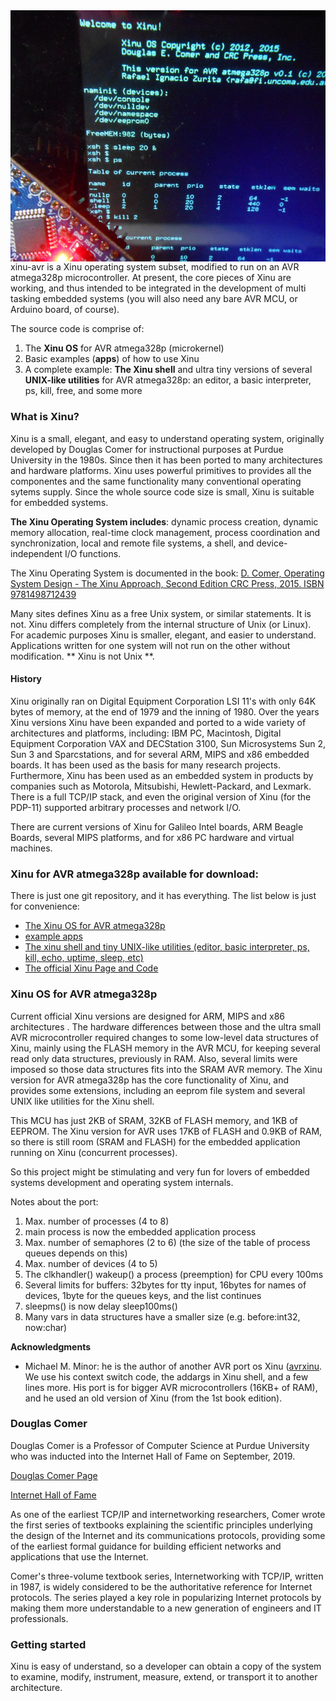 
<img style="float: right;" src="www/files/placa2.jpg">

xinu-avr is a Xinu operating system subset, modified to run on an AVR atmega328p microcontroller. At present, the core pieces of Xinu are working, 
and thus intended to be integrated in the development of multi tasking embedded systems (you will also need any bare AVR MCU, or Arduino board, of course).

The source code is comprise of:

1. The **Xinu OS** for AVR atmega328p (microkernel)
2. Basic examples (**apps**) of how to use Xinu
3. A complete example: **The Xinu shell** and ultra tiny versions of several **UNIX-like utilities** for AVR atmega328p: an editor, a basic interpreter, ps, kill, free, and some more


<a name="whatisxinu"></a>
### What is Xinu?

Xinu is a small, elegant, and easy to understand operating system, originally developed by Douglas Comer for instructional purposes at Purdue University in the 1980s. Since then it has been ported to many architectures and hardware platforms.
Xinu uses powerful primitives to provides all the componentes and the same functionality many conventional operating sytems supply. Since the whole source code size is small, Xinu is suitable for embedded systems.

<strong>The Xinu Operating System includes</strong>: dynamic process creation, dynamic memory allocation, real-time clock management, process coordination and synchronization, local and remote file systems, a shell, and device-independent I/O functions.  

The Xinu Operating System is documented in the book:
[D. Comer, Operating System Design - The Xinu Approach, Second Edition CRC Press, 2015. ISBN 9781498712439](https://xinu.cs.purdue.edu/#textbook)

Many sites defines Xinu as a free Unix system, or similar statements. It is not. Xinu differs completely from the internal structure of Unix (or Linux). For academic purposes Xinu is smaller, elegant, and easier to understand. Applications written for one system will not run on the other without modification. ** Xinu is not Unix **.

#### History

Xinu originally ran on Digital Equipment Corporation LSI 11's with only 64K bytes of memory, at the end of 1979 and the inning of 1980. Over the years Xinu versions Xinu have been expanded and ported to a wide variety of architectures and platforms, including: IBM PC, Macintosh, Digital Equipment Corporation VAX and DECStation 3100, Sun Microsystems Sun 2, Sun 3 and Sparcstations, and for several ARM, MIPS and x86 embedded boards. It has been used as the basis for many research projects. Furthermore, Xinu has been used as an embedded system in products by companies such as Motorola, Mitsubishi, Hewlett-Packard, and Lexmark. There is a full TCP/IP stack, and even the original version of Xinu (for the PDP-11) supported arbitrary processes and network I/O.

There are current versions of Xinu for Galileo Intel boards, ARM Beagle Boards, several MIPS platforms, and for x86 PC hardware and virtual machines.

<a name="code"></a>
### Xinu for AVR atmega328p available for download:

There is just one git repository, and it has everything. The list below is just for convenience:

* <a href="https://github.com/zrafa/xinu-avr">The Xinu OS for AVR atmega328p</a>
* <a href="https://github.com/zrafa/xinu-avr/apps">example apps</a>
* <a href="https://github.com/zrafa/xinu-avr/apps/shell">The xinu shell and tiny UNIX-like utilities (editor, basic interpreter, ps, kill, echo, uptime, sleep, etc)</a>
* <a href="https://xinu.cs.purdue.edu/">The official Xinu Page and Code</a>


<a name="xinuavr"></a>
### Xinu OS for AVR atmega328p

Current official Xinu versions are designed for ARM, MIPS and x86 architectures . The hardware differences between those and the ultra small AVR microcontroller required changes to some low-level data structures of Xinu, mainly using the FLASH memory in the AVR MCU, for keeping several read only data structures, previously in RAM. Also, several limits were imposed so those data structures fits into the SRAM AVR memory. The Xinu version for AVR atmega328p has the core functionality of Xinu, and provides some extensions, including an eeprom file system and several UNIX like utilities for the Xinu shell.


This MCU has just 2KB of SRAM, 32KB of FLASH memory, and 1KB of EEPROM. The Xinu version for AVR uses 17KB of FLASH and 0.9KB of RAM, so there is still room (SRAM and FLASH) for the embedded application running on Xinu (concurrent processes).

So this project might be stimulating and very fun for lovers of embedded systems development and operating system internals.

Notes about the port:

1. Max. number of processes (4 to 8)
2. main process is now the embedded application process
3. Max. number of semaphores (2 to 6) (the size of the table of process queues depends on this)
4. Max. number of devices (4 to 5)
4. The clkhandler() wakeup() a process (preemption) for CPU every 100ms
5. Several limits for buffers: 32bytes for tty input, 16bytes for names of devices, 1byte for the queues keys, and the list continues
6. sleepms() is now delay sleep100ms()
7. Many vars in data structures have a smaller size (e.g. before:int32, now:char)

**Acknowledgments**

* Michael M. Minor: he is the author of another AVR port os Xinu (<a href="https://sites.google.com/site/avrxinu/">avrxinu</a>. We use his context switch code, the addargs in Xinu shell, and a few lines more. His port is for bigger AVR microcontrollers (16KB+ of RAM), and he used an old version of Xinu (from the 1st book edition).
 

<a name="douglas"></a>
### Douglas Comer

Douglas Comer is a Professor of Computer Science at Purdue University who
was inducted into the Internet Hall of Fame on September, 2019.

[Douglas Comer Page](https://www.cs.purdue.edu/homes/comer/)

[Internet Hall of Fame](https://www.cs.purdue.edu/news/articles/2019/comer_ihof.html)

As one of the earliest TCP/IP and internetworking researchers, Comer wrote the first series of textbooks explaining the scientific principles underlying the design of the Internet and its communications protocols, providing some of the earliest formal guidance for building efficient networks and applications that use the Internet. 

Comer's three-volume textbook series, Internetworking with TCP/IP, written in 1987, is widely considered to be the authoritative reference for Internet protocols. The series played a key role in popularizing Internet protocols by making them more understandable to a new generation of engineers and IT professionals.




<a name="lab"></a>
### Getting started
Xinu is easy of understand, so a developer can obtain a copy 
of the system to examine, modify, instrument, measure, extend, or transport it to another architecture.

